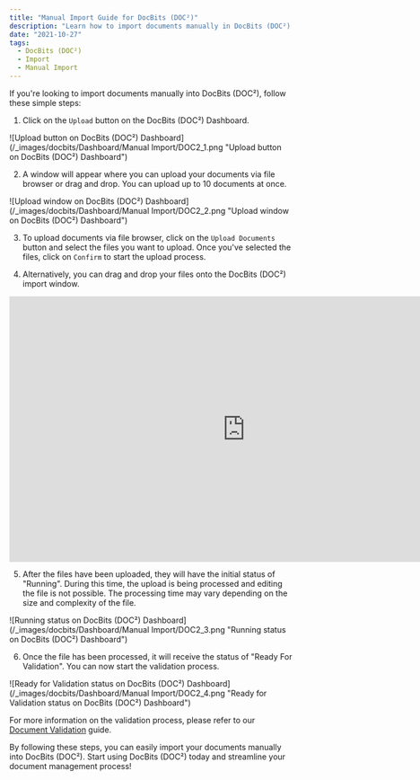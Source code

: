 ```yaml
---
title: "Manual Import Guide for DocBits (DOC²)"
description: "Learn how to import documents manually in DocBits (DOC²) with this step-by-step guide. From uploading documents to the processing status and validation, everything is covered."
date: "2021-10-27"
tags:
  - DocBits (DOC²)
  - Import
  - Manual Import
---
```


If you're looking to import documents manually into DocBits (DOC²), follow these simple steps:

1. Click on the `Upload` button on the DocBits (DOC²) Dashboard.

![Upload button on DocBits (DOC²) Dashboard](/_images/docbits/Dashboard/Manual Import/DOC2_1.png "Upload button on DocBits (DOC²) Dashboard")

2. A window will appear where you can upload your documents via file browser or drag and drop. You can upload up to 10 documents at once.

![Upload window on DocBits (DOC²) Dashboard](/_images/docbits/Dashboard/Manual Import/DOC2_2.png "Upload window on DocBits (DOC²) Dashboard")

3. To upload documents via file browser, click on the `Upload Documents` button and select the files you want to upload. Once you've selected the files, click on `Confirm` to start the upload process.

4. Alternatively, you can drag and drop your files onto the DocBits (DOC²) import window.

<div class='video-container'>
<iframe width='840' height='472.5' src='https://www.youtube-nocookie.com/embed/Wwg86UY8JbE' frameborder='0' allow='accelerometer; autoplay; clipboard-write; encrypted-media; gyroscope; picture-in-picture' allowfullscreen></iframe>
</div>

5. After the files have been uploaded, they will have the initial status of "Running". During this time, the upload is being processed and editing the file is not possible. The processing time may vary depending on the size and complexity of the file.

![Running status on DocBits (DOC²) Dashboard](/_images/docbits/Dashboard/Manual Import/DOC2_3.png "Running status on DocBits (DOC²) Dashboard")

6. Once the file has been processed, it will receive the status of "Ready For Validation". You can now start the validation process.

![Ready for Validation status on DocBits (DOC²) Dashboard](/_images/docbits/Dashboard/Manual Import/DOC2_4.png "Ready for Validation status on DocBits (DOC²) Dashboard")

For more information on the validation process, please refer to our [Document Validation](/docbits/document-validation/) guide.

By following these steps, you can easily import your documents manually into DocBits (DOC²). Start using DocBits (DOC²) today and streamline your document management process!
